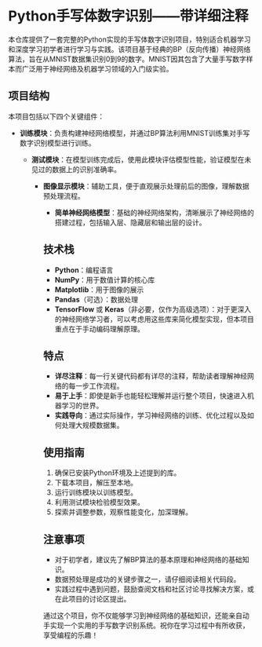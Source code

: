 # Python手写体数字识别——带详细注释

本仓库提供了一套完整的Python实现的手写体数字识别项目，特别适合机器学习和深度学习初学者进行学习与实践。该项目基于经典的BP（反向传播）神经网络算法，旨在从MNIST数据集识别0到9的数字。MNIST因其包含了大量手写数字样本而广泛用于神经网络及机器学习领域的入门级实验。

## 项目结构

本项目包括以下四个关键组件：

- **训练模块**：负责构建神经网络模型，并通过BP算法利用MNIST训练集对手写数字识别模型进行训练。

  - **测试模块**：在模型训练完成后，使用此模块评估模型性能，验证模型在未见过的数据上的识别准确率。

    - **图像显示模块**：辅助工具，便于直观展示处理前后的图像，理解数据预处理流程。

      - **简单神经网络模型**：基础的神经网络架构，清晰展示了神经网络的搭建过程，包括输入层、隐藏层和输出层的设计。

      ## 技术栈

      - **Python**：编程语言
      - **NumPy**：用于数值计算的核心库
      - **Matplotlib**：用于图像的展示
      - **Pandas**（可选）：数据处理
      - **TensorFlow** 或 **Keras**（非必要，仅作为高级选项）：对于更深入的神经网络学习者，可以考虑用这些库来简化模型实现，但本项目重点在于手动编码理解原理。

      ## 特点

      - **详尽注释**：每一行关键代码都有详尽的注释，帮助读者理解神经网络的每一步工作流程。
      - **易于上手**：即使是新手也能轻松理解并运行整个项目，快速进入机器学习的世界。
      - **实践导向**：通过实际操作，学习神经网络的训练、优化过程以及如何处理大规模数据集。

      ## 使用指南

      1. 确保已安装Python环境及上述提到的库。
      2. 下载本项目，解压至本地。
      3. 运行训练模块以训练模型。
      4. 利用测试模块检验模型效果。
      5. 探索并调整参数，观察性能变化，加深理解。

      ## 注意事项

      - 对于初学者，建议先了解BP算法的基本原理和神经网络的基础知识。
      - 数据预处理是成功的关键步骤之一，请仔细阅读相关代码段。
      - 实践过程中遇到问题，鼓励查阅文档和社区讨论寻找解决方案，或在此项目的讨论区提出。

      通过这个项目，你不仅能够学习到神经网络的基础知识，还能亲自动手实现一个实用的手写数字识别系统。祝你在学习过程中有所收获，享受编程的乐趣！
